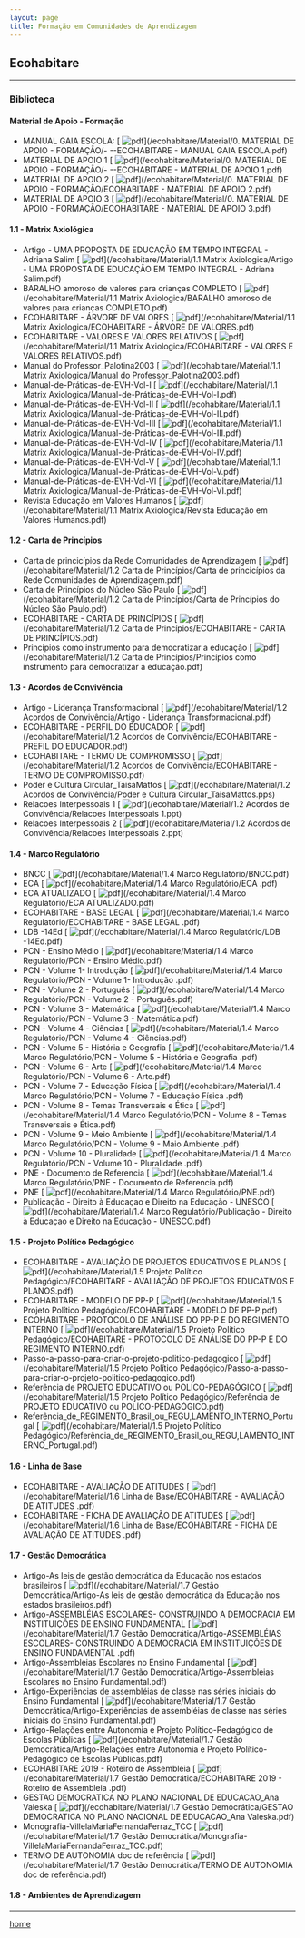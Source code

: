 ```yaml
---
layout: page
title: Formação em Comunidades de Aprendizagem
---
```

## Ecohabitare
---
### Biblioteca  


#### Material de Apoio - Formação  


- MANUAL GAIA ESCOLA: [ ![pdf](/pages/icons16/pdf-icon.png)](/ecohabitare/Material/0. MATERIAL DE APOIO - FORMAÇÃO/- --ECOHABITARE - MANUAL GAIA ESCOLA.pdf)  
- MATERIAL DE APOIO 1 [ ![pdf](/pages/icons16/pdf-icon.png)](/ecohabitare/Material/0. MATERIAL DE APOIO - FORMAÇÃO/- --ECOHABITARE - MATERIAL DE APOIO 1.pdf)  
- MATERIAL DE APOIO 2 [ ![pdf](/pages/icons16/pdf-icon.png)](/ecohabitare/Material/0. MATERIAL DE APOIO - FORMAÇÃO/ECOHABITARE - MATERIAL DE APOIO 2.pdf)  
- MATERIAL DE APOIO 3  [ ![pdf](/pages/icons16/pdf-icon.png)](/ecohabitare/Material/0. MATERIAL DE APOIO - FORMAÇÃO/ECOHABITARE - MATERIAL DE APOIO 3.pdf)  

#### 1.1 - Matrix Axiológica
- Artigo - UMA PROPOSTA DE EDUCAÇÃO EM TEMPO INTEGRAL - Adriana Salim [ ![pdf](/pages/icons16/pdf-icon.png)](/ecohabitare/Material/1.1 Matrix Axiologica/Artigo - UMA PROPOSTA DE EDUCAÇÃO EM TEMPO INTEGRAL - Adriana Salim.pdf)
- BARALHO amoroso de valores para crianças  COMPLETO [ ![pdf](/pages/icons16/pdf-icon.png)](/ecohabitare/Material/1.1 Matrix Axiologica/BARALHO amoroso de valores para crianças  COMPLETO.pdf)
- ECOHABITARE - ÁRVORE DE VALORES [ ![pdf](/pages/icons16/pdf-icon.png)](/ecohabitare/Material/1.1 Matrix Axiologica/ECOHABITARE - ÁRVORE DE VALORES.pdf)
- ECOHABITARE - VALORES E VALORES RELATIVOS [ ![pdf](/pages/icons16/pdf-icon.png)](/ecohabitare/Material/1.1 Matrix Axiologica/ECOHABITARE - VALORES E VALORES RELATIVOS.pdf)
- Manual do Professor_Palotina2003 [ ![pdf](/pages/icons16/pdf-icon.png)](/ecohabitare/Material/1.1 Matrix Axiologica/Manual do Professor_Palotina2003.pdf)
- Manual-de-Práticas-de-EVH-Vol-I [ ![pdf](/pages/icons16/pdf-icon.png)](/ecohabitare/Material/1.1 Matrix Axiologica/Manual-de-Práticas-de-EVH-Vol-I.pdf)
- Manual-de-Práticas-de-EVH-Vol-II [ ![pdf](/pages/icons16/pdf-icon.png)](/ecohabitare/Material/1.1 Matrix Axiologica/Manual-de-Práticas-de-EVH-Vol-II.pdf)
- Manual-de-Práticas-de-EVH-Vol-III [ ![pdf](/pages/icons16/pdf-icon.png)](/ecohabitare/Material/1.1 Matrix Axiologica/Manual-de-Práticas-de-EVH-Vol-III.pdf)
- Manual-de-Práticas-de-EVH-Vol-IV [ ![pdf](/pages/icons16/pdf-icon.png)](/ecohabitare/Material/1.1 Matrix Axiologica/Manual-de-Práticas-de-EVH-Vol-IV.pdf)
- Manual-de-Práticas-de-EVH-Vol-V [ ![pdf](/pages/icons16/pdf-icon.png)](/ecohabitare/Material/1.1 Matrix Axiologica/Manual-de-Práticas-de-EVH-Vol-V.pdf)
- Manual-de-Práticas-de-EVH-Vol-VI [ ![pdf](/pages/icons16/pdf-icon.png)](/ecohabitare/Material/1.1 Matrix Axiologica/Manual-de-Práticas-de-EVH-Vol-VI.pdf)
- Revista Educação em Valores Humanos [ ![pdf](/pages/icons16/pdf-icon.png)](/ecohabitare/Material/1.1 Matrix Axiologica/Revista Educação em Valores Humanos.pdf)


#### 1.2 - Carta de Princípios  

- Carta de princicípios da Rede Comunidades de Aprendizagem [ ![pdf](/pages/icons16/pdf-icon.png)](/ecohabitare/Material/1.2 Carta de Princípios/Carta de princicípios da Rede Comunidades de Aprendizagem.pdf)
- Carta de Princípios do Núcleo São Paulo [ ![pdf](/pages/icons16/pdf-icon.png)](/ecohabitare/Material/1.2 Carta de Princípios/Carta de Princípios do Núcleo São Paulo.pdf)
- ECOHABITARE - CARTA DE PRINCÍPIOS [ ![pdf](/pages/icons16/pdf-icon.png)](/ecohabitare/Material/1.2 Carta de Princípios/ECOHABITARE - CARTA DE PRINCÍPIOS.pdf)
- Princípios como instrumento para democratizar a educação [ ![pdf](/pages/icons16/pdf-icon.png)](/ecohabitare/Material/1.2 Carta de Princípios/Princípios como instrumento para democratizar a educação.pdf)  

#### 1.3 - Acordos de Convivência  

- Artigo - Liderança Transformacional [ ![pdf](/pages/icons16/pdf-icon.png)](/ecohabitare/Material/1.2 Acordos de Convivência/Artigo - Liderança Transformacional.pdf)  
- ECOHABITARE - PERFIL DO EDUCADOR [ ![pdf](/pages/icons16/pdf-icon.png)](/ecohabitare/Material/1.2 Acordos de Convivência/ECOHABITARE - PREFIL DO EDUCADOR.pdf)
- ECOHABITARE - TERMO DE COMPROMISSO [ ![pdf](/pages/icons16/pdf-icon.png)](/ecohabitare/Material/1.2 Acordos de Convivência/ECOHABITARE - TERMO DE COMPROMISSO.pdf)
- Poder e Cultura Circular_TaisaMattos [ ![pdf](/pages/icons16/pdf-icon.png)](/ecohabitare/Material/1.2 Acordos de Convivência/Poder e Cultura Circular_TaisaMattos.pps)
- Relacoes Interpessoais 1 [ ![pdf](/pages/icons16/pdf-icon.png)](/ecohabitare/Material/1.2 Acordos de Convivência/Relacoes Interpessoais 1.ppt)
- Relacoes Interpessoais 2 [ ![pdf](/pages/icons16/pdf-icon.png)](/ecohabitare/Material/1.2 Acordos de Convivência/Relacoes Interpessoais 2.ppt)

#### 1.4  - Marco Regulatório

- BNCC [ ![pdf](/pages/icons16/pdf-icon.png)](/ecohabitare/Material/1.4 Marco Regulatório/BNCC.pdf)
- ECA [ ![pdf](/pages/icons16/pdf-icon.png)](/ecohabitare/Material/1.4 Marco Regulatório/ECA .pdf)
- ECA ATUALIZADO [ ![pdf](/pages/icons16/pdf-icon.png)](/ecohabitare/Material/1.4 Marco Regulatório/ECA ATUALIZADO.pdf)
- ECOHABITARE - BASE LEGAL [ ![pdf](/pages/icons16/pdf-icon.png)](/ecohabitare/Material/1.4 Marco Regulatório/ECOHABITARE - BASE LEGAL .pdf)
- LDB -14Ed [ ![pdf](/pages/icons16/pdf-icon.png)](/ecohabitare/Material/1.4 Marco Regulatório/LDB -14Ed.pdf)
- PCN - Ensino Médio [ ![pdf](/pages/icons16/pdf-icon.png)](/ecohabitare/Material/1.4 Marco Regulatório/PCN - Ensino Médio.pdf)
- PCN - Volume 1- Introdução  [ ![pdf](/pages/icons16/pdf-icon.png)](/ecohabitare/Material/1.4 Marco Regulatório/PCN - Volume 1- Introdução .pdf)
- PCN - Volume 2 - Português [ ![pdf](/pages/icons16/pdf-icon.png)](/ecohabitare/Material/1.4 Marco Regulatório/PCN - Volume 2 - Português.pdf)
- PCN - Volume 3 - Matemática [ ![pdf](/pages/icons16/pdf-icon.png)](/ecohabitare/Material/1.4 Marco Regulatório/PCN - Volume 3 - Matemática.pdf)
- PCN - Volume 4 - Ciências [ ![pdf](/pages/icons16/pdf-icon.png)](/ecohabitare/Material/1.4 Marco Regulatório/PCN - Volume 4 - Ciências.pdf)
- PCN - Volume 5 - História e Geografia  [ ![pdf](/pages/icons16/pdf-icon.png)](/ecohabitare/Material/1.4 Marco Regulatório/PCN - Volume 5 - História e Geografia .pdf)
- PCN - Volume 6 - Arte [ ![pdf](/pages/icons16/pdf-icon.png)](/ecohabitare/Material/1.4 Marco Regulatório/PCN - Volume 6 - Arte.pdf)
- PCN - Volume 7 - Educação Física  [ ![pdf](/pages/icons16/pdf-icon.png)](/ecohabitare/Material/1.4 Marco Regulatório/PCN - Volume 7 - Educação Física .pdf)
- PCN - Volume 8 - Temas Transversais e Ética [ ![pdf](/pages/icons16/pdf-icon.png)](/ecohabitare/Material/1.4 Marco Regulatório/PCN - Volume 8 - Temas Transversais e Ética.pdf)
- PCN - Volume 9 - Meio Ambiente  [ ![pdf](/pages/icons16/pdf-icon.png)](/ecohabitare/Material/1.4 Marco Regulatório/PCN - Volume 9 - Maio Ambiente .pdf)
- PCN - Volume 10 - Pluralidade  [ ![pdf](/pages/icons16/pdf-icon.png)](/ecohabitare/Material/1.4 Marco Regulatório/PCN - Volume 10 - Pluralidade .pdf)
- PNE - Documento de Referencia [ ![pdf](/pages/icons16/pdf-icon.png)](/ecohabitare/Material/1.4 Marco Regulatório/PNE - Documento de Referencia.pdf)
- PNE [ ![pdf](/pages/icons16/pdf-icon.png)](/ecohabitare/Material/1.4 Marco Regulatório/PNE.pdf)
- Publicação - Direito à Educaçao e Direito na Educação - UNESCO [ ![pdf](/pages/icons16/pdf-icon.png)](/ecohabitare/Material/1.4 Marco Regulatório/Publicação - Direito à Educaçao e Direito na Educação - UNESCO.pdf)

#### 1.5  - Projeto Político Pedagógico

- ECOHABITARE - AVALIAÇÃO DE PROJETOS EDUCATIVOS E PLANOS [ ![pdf](/pages/icons16/pdf-icon.png)](/ecohabitare/Material/1.5 Projeto Político Pedagógico/ECOHABITARE - AVALIAÇÃO DE PROJETOS EDUCATIVOS E PLANOS.pdf)
- ECOHABITARE - MODELO DE PP-P [ ![pdf](/pages/icons16/pdf-icon.png)](/ecohabitare/Material/1.5 Projeto Político Pedagógico/ECOHABITARE - MODELO DE PP-P.pdf)
- ECOHABITARE - PROTOCOLO DE ANÁLISE DO PP-P E DO REGIMENTO INTERNO [ ![pdf](/pages/icons16/pdf-icon.png)](/ecohabitare/Material/1.5 Projeto Político Pedagógico/ECOHABITARE - PROTOCOLO DE ANÁLISE DO PP-P E DO REGIMENTO INTERNO.pdf)
- Passo-a-passo-para-criar-o-projeto-politico-pedagogico [ ![pdf](/pages/icons16/pdf-icon.png)](/ecohabitare/Material/1.5 Projeto Político Pedagógico/Passo-a-passo-para-criar-o-projeto-politico-pedagogico.pdf)
- Referência de PROJETO EDUCATIVO ou POLÍCO-PEDAGÓGICO [ ![pdf](/pages/icons16/pdf-icon.png)](/ecohabitare/Material/1.5 Projeto Político Pedagógico/Referência de PROJETO EDUCATIVO ou POLÍCO-PEDAGÓGICO.pdf)
- Referência_de_REGIMENTO_Brasil_ou_REGU,LAMENTO_INTERNO_Portugal [ ![pdf](/pages/icons16/pdf-icon.png)](/ecohabitare/Material/1.5 Projeto Político Pedagógico/Referência_de_REGIMENTO_Brasil_ou_REGU,LAMENTO_INTERNO_Portugal.pdf)

#### 1.6  - Linha de Base

- ECOHABITARE - AVALIAÇÃO DE ATITUDES [ ![pdf](/pages/icons16/pdf-icon.png)](/ecohabitare/Material/1.6 Linha de Base/ECOHABITARE - AVALIAÇÃO DE ATITUDES .pdf)
- ECOHABITARE - FICHA DE AVALIAÇÃO DE ATITUDES   [ ![pdf](/pages/icons16/pdf-icon.png)](/ecohabitare/Material/1.6 Linha de Base/ECOHABITARE - FICHA DE AVALIAÇÃO DE ATITUDES .pdf)

#### 1.7  - Gestão Democrática

- Artigo-As leis de gestão democrática da Educação nos estados brasileiros [ ![pdf](/pages/icons16/pdf-icon.png)](/ecohabitare/Material/1.7 Gestão Democrática/Artigo-As leis de gestão democrática da Educação nos estados brasileiros.pdf)
- Artigo-ASSEMBLÉIAS ESCOLARES- CONSTRUINDO A DEMOCRACIA EM INSTITUIÇÕES DE ENSINO FUNDAMENTAL  [ ![pdf](/pages/icons16/pdf-icon.png)](/ecohabitare/Material/1.7 Gestão Democrática/Artigo-ASSEMBLÉIAS ESCOLARES- CONSTRUINDO A DEMOCRACIA EM INSTITUIÇÕES DE ENSINO FUNDAMENTAL .pdf)
- Artigo-Assembleias Escolares no Ensino Fundamental [ ![pdf](/pages/icons16/pdf-icon.png)](/ecohabitare/Material/1.7 Gestão Democrática/Artigo-Assembleias Escolares no Ensino Fundamental.pdf)
- Artigo-Experiências de assembléias de classe nas séries iniciais do Ensino Fundamental [ ![pdf](/pages/icons16/pdf-icon.png)](/ecohabitare/Material/1.7 Gestão Democrática/Artigo-Experiências de assembléias de classe nas séries iniciais do Ensino Fundamental.pdf)
- Artigo-Relações entre Autonomia e Projeto Político-Pedagógico de Escolas Públicas [ ![pdf](/pages/icons16/pdf-icon.png)](/ecohabitare/Material/1.7 Gestão Democrática/Artigo-Relações entre Autonomia e Projeto Político-Pedagógico de Escolas Públicas.pdf)
- ECOHABITARE 2019 - Roteiro de Assembleia  [ ![pdf](/pages/icons16/pdf-icon.png)](/ecohabitare/Material/1.7 Gestão Democrática/ECOHABITARE 2019 - Roteiro de Assembleia .pdf)
- GESTAO DEMOCRATICA NO PLANO NACIONAL DE EDUCACAO_Ana Valeska [ ![pdf](/pages/icons16/pdf-icon.png)](/ecohabitare/Material/1.7 Gestão Democrática/GESTAO DEMOCRATICA NO PLANO NACIONAL DE EDUCACAO_Ana Valeska.pdf)
- Monografia-VillelaMariaFernandaFerraz_TCC [ ![pdf](/pages/icons16/pdf-icon.png)](/ecohabitare/Material/1.7 Gestão Democrática/Monografia-VillelaMariaFernandaFerraz_TCC.pdf)
- TERMO DE AUTONOMIA doc de referência [ ![pdf](/pages/icons16/pdf-icon.png)](/ecohabitare/Material/1.7 Gestão Democrática/TERMO DE AUTONOMIA doc de referência.pdf)

#### 1.8  - Ambientes de Aprendizagem


---
[home](https://itxesco.github.io)
